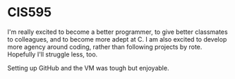 # CIS595
I'm really excited to become a better programmer, to give better classmates to colleagues, and to become more adept at C. I am also excited to develop more agency around coding, rather than following projects by rote. Hopefully I'll struggle less, too.

Setting up GitHub and the VM was tough but enjoyable.
